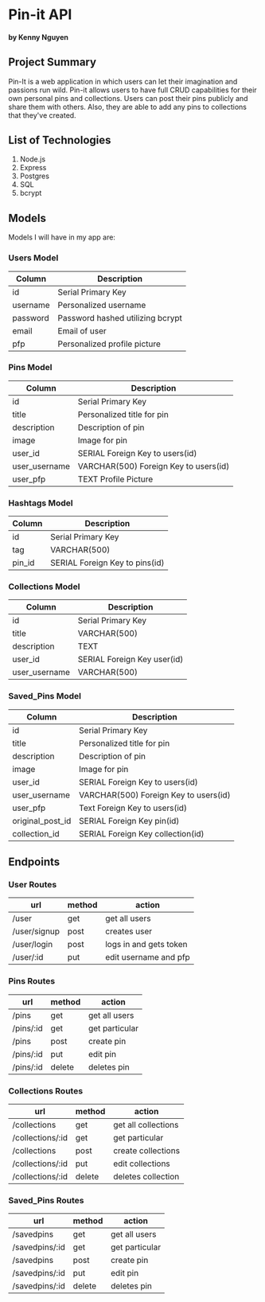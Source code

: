 # Pin-it API
#### by Kenny Nguyen 

## Project Summary

Pin-It is a web application in which users can let their imagination and passions run wild. Pin-it allows users to have full CRUD capabilities for their own personal pins and collections. Users can post their pins publicly and share them with others. Also, they are able to add any pins to collections that they've created.

## List of Technologies 
1. Node.js
2. Express
3. Postgres
4. SQL
5. bcrypt

## Models
Models I will have in my app are:

### Users Model
| Column | Description |
|-----|-----|
| id | Serial Primary Key | 
| username | Personalized username | 
| password | Password hashed utilizing bcrypt |
| email | Email of user |
| pfp | Personalized profile picture |

### Pins Model
| Column | Description |
|-----|-----|
| id | Serial Primary Key | 
| title | Personalized title for pin | 
| description | Description of pin |
| image | Image for pin |
| user_id | SERIAL Foreign Key to users(id) |
| user_username | VARCHAR(500) Foreign Key to users(id) |
| user_pfp | TEXT Profile Picture |

### Hashtags Model
| Column | Description |
|-----|-----|
| id | Serial Primary Key | 
| tag | VARCHAR(500) |
| pin_id | SERIAL Foreign Key to pins(id) |

### Collections Model
| Column | Description |
|-----|-----|
| id | Serial Primary Key | 
| title | VARCHAR(500) |
| description | TEXT |
| user_id | SERIAL Foreign Key user(id) |
| user_username | VARCHAR(500) | 

### Saved_Pins Model
| Column | Description |
|-----|-----|
| id | Serial Primary Key | 
| title | Personalized title for pin | 
| description | Description of pin |
| image | Image for pin |
| user_id | SERIAL Foreign Key to users(id) |
| user_username | VARCHAR(500) Foreign Key to users(id) |
| user_pfp | Text Foreign Key to users(id) |
| original_post_id | SERIAL Foreign Key pin(id) |
| collection_id | SERIAL Foreign Key collection(id) |


## Endpoints

### User Routes
| url | method | action |
|-----|--------|--------|
| /user | get | get all users |
| /user/signup | post | creates user |
| /user/login | post | logs in and gets token |
| /user/:id | put | edit username and pfp |

### Pins Routes
| url | method | action |
|-----|--------|--------|
| /pins | get | get all users |
| /pins/:id | get | get particular |
| /pins | post | create pin |
| /pins/:id | put | edit pin |
| /pins/:id | delete | deletes pin | 

### Collections Routes 
| url | method | action |
|-----|--------|--------|
| /collections | get | get all collections |
| /collections/:id | get | get particular |
| /collections | post | create collections |
| /collections/:id | put | edit collections |
| /collections/:id | delete | deletes collection | 

### Saved_Pins Routes
| url | method | action |
|-----|--------|--------|
| /savedpins | get | get all users |
| /savedpins/:id | get | get particular |
| /savedpins | post | create pin |
| /savedpins/:id | put | edit pin |
| /savedpins/:id | delete | deletes pin | 

